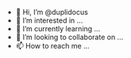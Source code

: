 - 👋 Hi, I’m @duplidocus
- 👀 I’m interested in ...
- 🌱 I’m currently learning ...
- 💞️ I’m looking to collaborate on ...
- 📫 How to reach me ...

<!---
duplidocus/duplidocus is a ✨ special ✨ repository because its `README.md` (this file) appears on your GitHub profile.
You can click the Preview link to take a look at your changes.
--->

